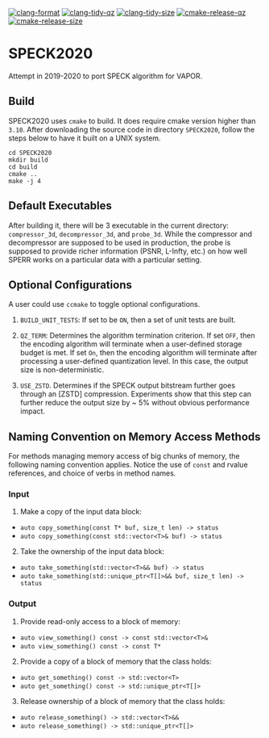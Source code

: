 [![clang-format](https://github.com/shaomeng/SPECK2020/actions/workflows/clang-format.yml/badge.svg)](https://github.com/shaomeng/SPECK2020/actions/workflows/clang-format.yml)
[![clang-tidy-qz](https://github.com/shaomeng/SPECK2020/actions/workflows/clang-tidy-qz.yml/badge.svg)](https://github.com/shaomeng/SPECK2020/actions/workflows/clang-tidy-qz.yml)
[![clang-tidy-size](https://github.com/shaomeng/SPECK2020/actions/workflows/clang-tidy-size.yml/badge.svg)](https://github.com/shaomeng/SPECK2020/actions/workflows/clang-tidy-size.yml)
[![cmake-release-qz](https://github.com/shaomeng/SPECK2020/actions/workflows/cmake-release-qz.yml/badge.svg)](https://github.com/shaomeng/SPECK2020/actions/workflows/cmake-release-qz.yml)
[![cmake-release-size](https://github.com/shaomeng/SPECK2020/actions/workflows/cmake-release-size.yml/badge.svg)](https://github.com/shaomeng/SPECK2020/actions/workflows/cmake-release-size.yml)

# SPECK2020
Attempt in 2019-2020 to port SPECK algorithm for VAPOR.

## Build
SPECK2020 uses `cmake` to build. It does require cmake version higher than `3.10`.
After downloading the source code in directory `SPECK2020`, follow the steps below
to have it built on a UNIX system.

```
cd SPECK2020
mkdir build
cd build
cmake ..
make -j 4
```

## Default Executables
After building it, there will be 3 executable in the current directory:
`compressor_3d`, `decompressor_3d`, and `probe_3d`.
While the compressor and decompressor are supposed to be used in production,
the probe is supposed to provide richer information (PSNR, L-Infty, etc.) 
on how well SPERR works on a particular data with a particular setting. 

## Optional Configurations
A user could use `ccmake` to toggle optional configurations.
1. `BUILD_UNIT_TESTS`: If set to be `ON`, then a set of unit tests are built.

2. `QZ_TERM`: Determines the algorithm termination criterion. If set `OFF`, then
the encoding algorithm will terminate when a user-defined storage budget is met.
If set `On`, then the encoding algorithm will terminate after processing a user-defined 
quantization level. In this case, the output size is non-deterministic.

3. `USE_ZSTD`. Determines if the SPECK output bitstream further goes through an [ZSTD] compression.
Experiments show that this step can further reduce the output size by ~ 5% without obvious
performance impact.

## Naming Convention on Memory Access Methods
For methods managing memory access of big chunks of memory, the following naming convention applies.
Notice the use of `const` and rvalue references, and choice of verbs in method names.
### Input
1. Make a copy of the input data block: 
- `auto copy_something(const T* buf, size_t len) -> status`
- `auto copy_something(const std::vector<T>& buf) -> status`
2. Take the ownership of the input data block:
- `auto take_something(std::vector<T>&& buf) -> status`
- `auto take_something(std::unique_ptr<T[]>&& buf, size_t len) -> status`

### Output
1. Provide read-only access to a block of memory:
- `auto view_something() const -> const std::vector<T>&`
- `auto view_something() const -> const T*`
2. Provide a copy of a block of memory that the class holds:
- `auto get_something() const -> std::vector<T>`
- `auto get_something() const -> std::unique_ptr<T[]>`
3. Release ownership of a block of memory that the class holds:
- `auto release_something() -> std::vector<T>&&`
- `auto release_something() -> std::unique_ptr<T[]>`
